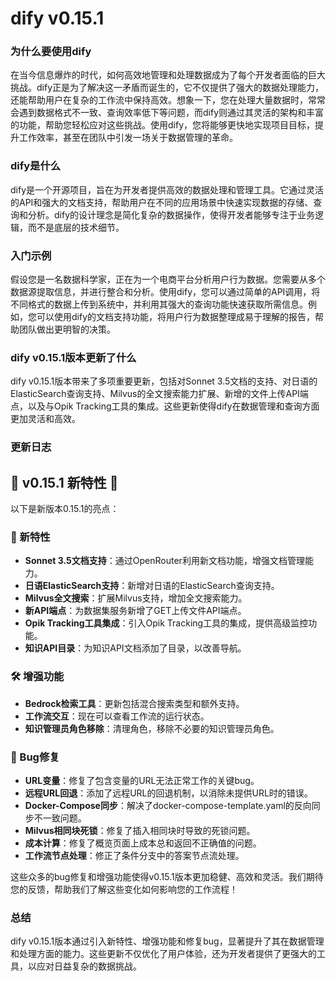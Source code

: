 # dify v0.15.1
### 为什么要使用dify

在当今信息爆炸的时代，如何高效地管理和处理数据成为了每个开发者面临的巨大挑战。dify正是为了解决这一矛盾而诞生的，它不仅提供了强大的数据处理能力，还能帮助用户在复杂的工作流中保持高效。想象一下，您在处理大量数据时，常常会遇到数据格式不一致、查询效率低下等问题，而dify则通过其灵活的架构和丰富的功能，帮助您轻松应对这些挑战。使用dify，您将能够更快地实现项目目标，提升工作效率，甚至在团队中引发一场关于数据管理的革命。

### dify是什么

dify是一个开源项目，旨在为开发者提供高效的数据处理和管理工具。它通过灵活的API和强大的文档支持，帮助用户在不同的应用场景中快速实现数据的存储、查询和分析。dify的设计理念是简化复杂的数据操作，使得开发者能够专注于业务逻辑，而不是底层的技术细节。

### 入门示例

假设您是一名数据科学家，正在为一个电商平台分析用户行为数据。您需要从多个数据源提取信息，并进行整合和分析。使用dify，您可以通过简单的API调用，将不同格式的数据上传到系统中，并利用其强大的查询功能快速获取所需信息。例如，您可以使用dify的文档支持功能，将用户行为数据整理成易于理解的报告，帮助团队做出更明智的决策。

### dify v0.15.1版本更新了什么

dify v0.15.1版本带来了多项重要更新，包括对Sonnet 3.5文档的支持、对日语的ElasticSearch查询支持、Milvus的全文搜索能力扩展、新增的文件上传API端点，以及与Opik Tracking工具的集成。这些更新使得dify在数据管理和查询方面更加灵活和高效。

### 更新日志

## 🚀 v0.15.1 新特性 🚀
以下是新版本0.15.1的亮点：

### 🎉 新特性
- **Sonnet 3.5文档支持**：通过OpenRouter利用新文档功能，增强文档管理能力。
- **日语ElasticSearch支持**：新增对日语的ElasticSearch查询支持。
- **Milvus全文搜索**：扩展Milvus支持，增加全文搜索能力。
- **新API端点**：为数据集服务新增了GET上传文件API端点。
- **Opik Tracking工具集成**：引入Opik Tracking工具的集成，提供高级监控功能。
- **知识API目录**：为知识API文档添加了目录，以改善导航。

### 🛠️ 增强功能
- **Bedrock检索工具**：更新包括混合搜索类型和额外支持。
- **工作流交互**：现在可以查看工作流的运行状态。
- **知识管理员角色移除**：清理角色，移除不必要的知识管理员角色。

### 🐛 Bug修复
- **URL变量**：修复了包含变量的URL无法正常工作的关键bug。
- **远程URL回退**：添加了远程URL的回退机制，以消除未提供URL时的错误。
- **Docker-Compose同步**：解决了docker-compose-template.yaml的反向同步不一致问题。
- **Milvus相同块死锁**：修复了插入相同块时导致的死锁问题。
- **成本计算**：修复了概览页面上成本总和返回不正确值的问题。
- **工作流节点处理**：修正了条件分支中的答案节点流处理。

这些众多的bug修复和增强功能使得v0.15.1版本更加稳健、高效和灵活。我们期待您的反馈，帮助我们了解这些变化如何影响您的工作流程！

### 总结

dify v0.15.1版本通过引入新特性、增强功能和修复bug，显著提升了其在数据管理和处理方面的能力。这些更新不仅优化了用户体验，还为开发者提供了更强大的工具，以应对日益复杂的数据挑战。